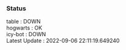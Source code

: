 ### Status


table : DOWN  
hogwarts : OK  
icy-bot : DOWN  
Latest Update : 2022-09-06 22:11:19.649240
